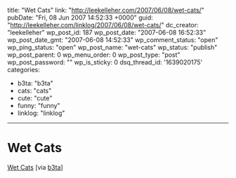 title: "Wet Cats"
link: "http://leekelleher.com/2007/06/08/wet-cats/"
pubDate: "Fri, 08 Jun 2007 14:52:33 +0000"
guid: "http://leekelleher.com/linklog/2007/06/08/wet-cats/"
dc_creator: "leekelleher"
wp_post_id: 187
wp_post_date: "2007-06-08 16:52:33"
wp_post_date_gmt: "2007-06-08 14:52:33"
wp_comment_status: "open"
wp_ping_status: "open"
wp_post_name: "wet-cats"
wp_status: "publish"
wp_post_parent: 0
wp_menu_order: 0
wp_post_type: "post"
wp_post_password: ""
wp_is_sticky: 0
dsq_thread_id: '1639020175'
categories:
  - b3ta: "b3ta"
  - cats: "cats"
  - cute: "cute"
  - funny: "funny"
  - linklog: "linklog"

---

# Wet Cats

<a href="http://animal-pix.blogspot.com/2007/05/wet-cats.html">Wet Cats</a> [via <a href="http://www.b3ta.com/newsletter/issue280/">b3ta</a>]
